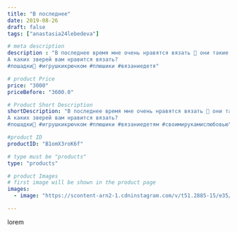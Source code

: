 ```yaml
---
title: "В последнее"
date: 2019-08-26
draft: false
tags: ["anastasia24lebedeva"]

# meta description
description : "В последнее время мне очень нравятся вязать 🐎 они такие милые и симпатичные.
А каких зверей вам нравится вязать?
#лошадки🐴 #игрушкикрючком #плюшики #вязаниедетя"

# product Price
price: "3000"
priceBefore: "3600.0"

# Product Short Description
shortDescription: "В последнее время мне очень нравятся вязать 🐎 они такие милые и симпатичные.
А каких зверей вам нравится вязать?
#лошадки🐴 #игрушкикрючком #плюшики #вязаниедетям #своимирукамислюбовью"

#product ID
productID: "B1omX3roK6f"

# type must be "products"
type: "products"

# product Images
# first image will be shown in the product page
images:
  - image: "https://scontent-arn2-1.cdninstagram.com/v/t51.2885-15/e35/69755174_369635617297327_3744184135269893588_n.jpg?se=7&tp=1&_nc_ht=scontent-arn2-1.cdninstagram.com&_nc_cat=107&_nc_ohc=yCE7r6lJKaUAX_T2o5g&ccb=7-4&oh=d73a02d534c5e415fb0b53c71b01f73b&oe=60839A27&ig_cache_key=MjExOTExMjM5MDc4MDk1NjMxOQ%3D%3D.2-ccb7-4"

---
```

lorem
